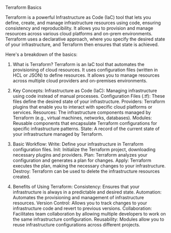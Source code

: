 Terraform Basics

Terraform is a powerful Infrastructure as Code (IaC) tool that lets you define, create, and manage infrastructure resources using code, ensuring consistency and reproducibility. It allows you to provision and manage resources across various cloud platforms and on-prem environments. Terraform uses a declarative approach, where you specify the desired state of your infrastructure, and Terraform then ensures that state is achieved. 

Here's a breakdown of the basics:

1. What is Terraform?
Terraform is an IaC tool that automates the provisioning of cloud resources. 
It uses configuration files (written in HCL or JSON) to define resources. 
It allows you to manage resources across multiple cloud providers and on-premises environments. 

2. Key Concepts:
Infrastructure as Code (IaC): Managing infrastructure using code instead of manual processes. 
Configuration Files (.tf): These files define the desired state of your infrastructure. 
Providers: Terraform plugins that enable you to interact with specific cloud platforms or services. 
Resources: The infrastructure components managed by Terraform (e.g., virtual machines, networks, databases). 
Modules: Reusable components that encapsulate Terraform configurations for specific infrastructure patterns. 
State: A record of the current state of your infrastructure managed by Terraform. 

3. Basic Workflow:
Write: Define your infrastructure in Terraform configuration files. 
Init: Initialize the Terraform project, downloading necessary plugins and providers. 
Plan: Terraform analyzes your configuration and generates a plan for changes. 
Apply: Terraform executes the plan, making the necessary changes to your infrastructure. 
Destroy: Terraform can be used to delete the infrastructure resources created. 

4. Benefits of Using Terraform:
Consistency:
Ensures that your infrastructure is always in a predictable and desired state. 
Automation:
Automates the provisioning and management of infrastructure resources. 
Version Control:
Allows you to track changes to your infrastructure code and revert to previous versions. 
Collaboration:
Facilitates team collaboration by allowing multiple developers to work on the same infrastructure configuration. 
Reusability:
Modules allow you to reuse infrastructure configurations across different projects. 